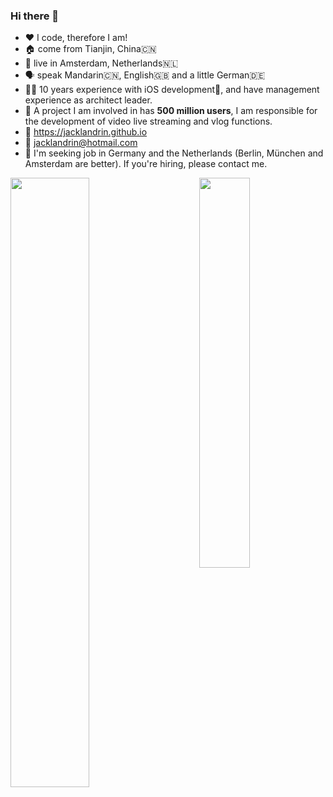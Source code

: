 ### Hi there 👋


* ❤️ I code, therefore I am!
* 🏠 come from Tianjin, China🇨🇳
* 📍 live in Amsterdam, Netherlands🇳🇱
* 🗣 speak Mandarin🇨🇳, English🇬🇧 and a little German🇩🇪
* 👨‍💻 10 years experience with iOS development📱, and have management experience as architect leader.
* 👥 A project I am involved in has **500 million users**, I am responsible for the development of video live streaming and vlog functions.
* 📝 https://jacklandrin.github.io
* 📧 jacklandrin@hotmail.com
* 🏢 I'm seeking job in Germany and the Netherlands (Berlin, München and Amsterdam are better). If you're hiring, please contact me.

<img align="left" src='https://github-readme-stats.vercel.app/api?username=jacklandrin&show_icons=true&icon_color=FFAC46&title_color=FFAC46&text_color=718096&bg_color=ffffff&hide_title=false' width="50%"/>

<img align="right" src="https://github-readme-stats.vercel.app/api/top-langs/?username=jacklandrin&hide=CSS,shell" width="40%"/>
